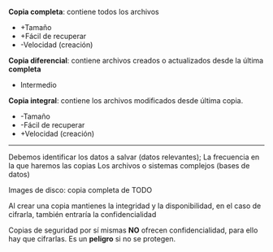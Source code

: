 **Copia completa**: contiene todos los archivos
 - +Tamaño
 - +Fácil de recuperar
 - -Velocidad (creación)

**Copia diferencial**: contiene archivos creados o actualizados desde la última **completa** 
 - Intermedio

**Copia integral**: contiene los archivos modificados desde última copia. 
 - -Tamaño
 - -Fácil de recuperar
 - +Velocidad (creación)


---

Debemos identificar los datos a salvar (datos relevantes); 
La frecuencia en la que haremos las copias
Los archivos o sistemas complejos (bases de datos)

Images de disco: copia completa de TODO

Al crear una copia mantienes la integridad y la disponibilidad, en el caso de cifrarla, también entraría la confidencialidad

Copias de seguridad por sí mismas **NO** ofrecen confidencialidad, para ello hay que cifrarlas. Es un **peligro** si no se protegen.
